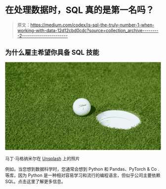 # 在处理数据时，SQL 真的是第一名吗？

> 原文：<https://medium.com/codex/is-sql-the-truly-number-1-when-working-with-data-12d12cbd0cdc?source=collection_archive---------2----------------------->

## 为什么雇主希望你具备 SQL 技能

![](img/8f53d8f9e9c84ce9f65c37c3fa213330.png)

马丁·马格纳米尔在 [Unsplash](https://unsplash.com/s/photos/golf?utm_source=unsplash&utm_medium=referral&utm_content=creditCopyText) 上的照片

例如，当您想到数据科学时，您通常会想到 Python 和 Pandas、PyTorch & Co .等库，因为 Python 是一种相对容易学习和流行的编程语言，但似乎公司主要依赖 SQL。点击这里了解更多信息。